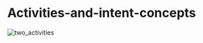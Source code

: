 # Activities-and-intent-concepts
![two_activities](https://user-images.githubusercontent.com/50354069/161394299-b0343e65-9f38-4dc7-a324-4178a0a075bc.gif)
